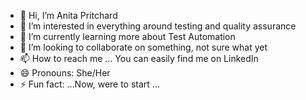 - 👋 Hi, I’m Anita Pritchard
- 👀 I’m interested in everything around testing and quality assurance
- 🌱 I’m currently learning more about Test Automation 
- 💞️ I’m looking to collaborate on something, not sure what yet
- 📫 How to reach me ... You can easily find me on LinkedIn
- 😄 Pronouns: She/Her
- ⚡ Fun fact: ...Now, were to start ...

<!---
APritchard1978/APritchard1978 is a ✨ special ✨ repository because its `README.md` (this file) appears on your GitHub profile.
You can click the Preview link to take a look at your changes.
--->
